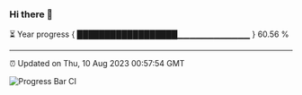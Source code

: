 ### Hi there 👋

⏳ Year progress { ██████████████████▁▁▁▁▁▁▁▁▁▁▁▁ } 60.56 %

---

⏰ Updated on Thu, 10 Aug 2023 00:57:54 GMT

![Progress Bar CI](https://github.com/liununu/liununu/workflows/Progress%20Bar%20CI/badge.svg)
